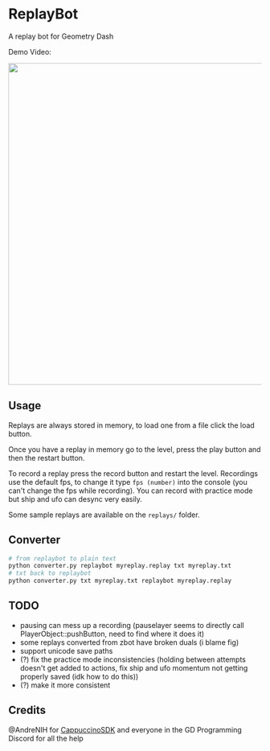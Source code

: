 # ReplayBot

A replay bot for Geometry Dash

Demo Video:

<a href="https://youtu.be/3fcRO_AswyU" target="_blank"><img src="https://i.ytimg.com/vi/3fcRO_AswyU/maxresdefault.jpg" width="640" height="auto" /></a>

## Usage

Replays are always stored in memory, to load one from a file click the load button.

Once you have a replay in memory go to the level, press the play button and then the restart button.

To record a replay press the record button and restart the level. Recordings use the default fps, to change it type `fps (number)` into the console (you can't change the fps while recording). You can record with practice mode but ship and ufo can desync very easily.

Some sample replays are available on the `replays/` folder.

## Converter

```bash
# from replaybot to plain text
python converter.py replaybot myreplay.replay txt myreplay.txt
# txt back to replaybot
python converter.py txt myreplay.txt replaybot myreplay.replay
```

## TODO
- pausing can mess up a recording (pauselayer seems to directly call PlayerObject::pushButton, need to find where it does it)
- some replays converted from zbot have broken duals (i blame fig)
- support unicode save paths
- (?) fix the practice mode inconsistencies (holding between attempts doesn't get added to actions, fix ship and ufo momentum not getting properly saved (idk how to do this))
- (?) make it more consistent

## Credits
@AndreNIH for [CappuccinoSDK](https://github.com/AndreNIH/CappuccinoSDK)
and everyone in the GD Programming Discord for all the help
